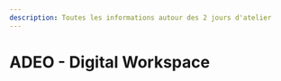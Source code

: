 ```yaml
---
description: Toutes les informations autour des 2 jours d'atelier
---
```


# ADEO - Digital Workspace


